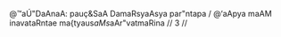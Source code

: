 @™aÚ"DaAnaA: pauç&SaA DamaRsyaAsya par"ntapa /
@‘aApya maAM inavataRntae ma{tyaus$aMs$aAr"vatmaRina // 3 //